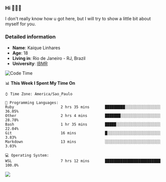 ### Hi 🙋🏽‍♂️

I don't really know how u got here, but I will try to show a little bit about myself for you.

### Detailed information

* **Name**: Kaique Linhares
* **Age**: 18
* **Living in**: Rio  de Janeiro - RJ, Brazil
* **University**: [IBMR](https://www.ibmr.br/)

<!--START_SECTION:waka-->
![Code Time](http://img.shields.io/badge/Code%20Time-55%20hrs%2034%20mins-blue)

📊 **This Week I Spent My Time On** 

```text
⌚︎ Time Zone: America/Sao_Paulo

💬 Programming Languages: 
Ruby                     2 hrs 35 mins       █████████░░░░░░░░░░░░░░░░   36.05% 
Other                    2 hrs 4 mins        ███████░░░░░░░░░░░░░░░░░░   28.78% 
Bash                     1 hr 35 mins        █████░░░░░░░░░░░░░░░░░░░░   22.04% 
Git                      16 mins             █░░░░░░░░░░░░░░░░░░░░░░░░   3.83% 
Markdown                 13 mins             ░░░░░░░░░░░░░░░░░░░░░░░░░   3.03%

💻 Operating System: 
WSL                      7 hrs 12 mins       █████████████████████████   100.0%

```


<!--END_SECTION:waka-->

<a href="https://www.linkedin.com/in/kaique-linhares-25a840208/"  target="_blank"><img src="https://img.shields.io/badge/-LinkedIn-%230077B5?style=for-the-badge&logo=linkedin&logoColor=white" target="_blank"></a>
